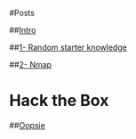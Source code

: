 #Posts

##[Intro](https://korrectional.github.io/Posts/Intro.txt)

##[1- Random starter knowledge](https://korrectional.github.io/Posts/RStarterK.txt)

##[2- Nmap](https://korrectional.github.io/Posts/nmap.txt)


# Hack the Box
##[Oopsie](https://korrectional.github.io/HTB/OopsieHTB.txt)
